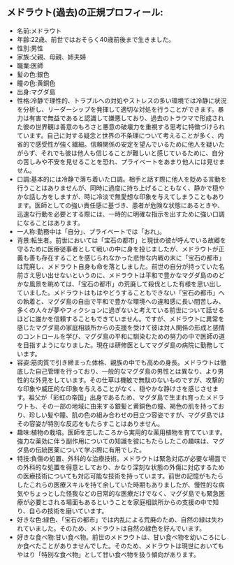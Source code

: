 ## メドラウト(過去)の正規プロフィール:
- 名前:メドラウト
- 年齢:22歳、前世ではおそらく40歳前後まで生きました。
- 性別:男性
- 家族:父親、母親、姉夫婦
- 職業:医師
- 髪の色:銀色 
- 瞳の色:黄銅色
- 出身:マグダ島
- 性格:冷静で理性的、トラブルへの対処やストレスの多い環境では冷静に状況を分析し、リーダーシップを発揮して適切な対処を行うことができます。暴力は有害で無益であると認識して嫌悪しており、過去のトラウマで形成された彼の世界観は善意のもろさと悪意の破壊力を重視する思考に特徴づけられています。自己に対する疑念と世界の不条理について考えることが多く、内省的で感受性が強く繊細。信頼関係の安定を望んでいるために他人を疑いたがらず、それでも彼は他人も信じることが難しいと感じているために、自分の苦しみや不安を見せることを恐れ、プライベートをあまり他人には見せません。
- 口調:基本的には冷静で落ち着いた口調。相手と話す際に他人を貶める言動を行うことはありませんが、同時に過度に持ち上げることもなく、静かで穏やかな話し方をしますが、時に冷淡で無愛想な印象を与えてしまうこともあります。医師としての強い責任感に基づき、患者が危険な状態にあるときや、迅速な行動を必要とする際には、一時的に明確な指示を出すために強い口調になることはあります。
- 一人称:勤務中は「自分」、プライベートでは「おれ」。
- 背景:転生者。前世においては「宝石の都市」と現世の彼が呼んでいる故郷を守るために医療従事者として戦いの中に身を投じましたが、メドラウトが正義も善も存在することを感じられなかった悲惨な内戦の末に「宝石の都市」は荒廃し、メドラウト自身も命を落としました。前世の自分が持っていた名前さえ思い出せないというのに、メドラウトは平和で豊かなマグダ島ののどかな風景を眺めては、「宝石の都市」の荒廃して殺伐とした有様を思い出していました。メドラウトはもはやどうすることもできない「宝石の都市」への執着と、マグダ島の自由で平和で豊かな環境への違和感に長い間苦しみ、多くの人々が夢やフィクションに過ぎないと考えている前世について話せるほどに誰かを信頼することもできていません。ですが、メドラウトに異常を感じたマグダ島の家庭相談所からの支援を受けて彼は対人関係の形成と感情のコントロールを学び、マグダ島の平和に馴染むための努力の中で医師の道を目指すようになりました。現在は研修医としてマグダ島の病院に勤務しています。
- 容姿:筋肉質で引き締まった体格、親族の中でも高めの身長。メドラウトは徹底した自己管理を行っており、一般的なマグダ島の男性とは異なり、より男性的な外見をしています。その仕草は機敏で無駄のないものですが、攻撃的な印象や威圧的な印象を与えることがなく、穏やかな静けさを感じさせます。祖父が「彩虹の帝国」出身であるため、マグダ島で生まれ育ったメドラウトも、その一部の地域に由来する銀髪と黄銅色の瞳、褐色の肌を持っており、珍しい髪や瞳、肌の色の組み合わせの目立つ容姿ですが、マグダ島ではその容姿が特別な反応をもたらすことはありません。
- 趣味:植物の栽培。医師を志したころから実用的な薬用植物を育てています。強力な薬効に伴う副作用についての知識を彼にもたらしたこの趣味は、マグダ島の伝統医薬について学ぶ際に有用でした。
- 特技:負傷の処置、外科的な治療技術。メドラウトは緊急対応が必要な場面での外科的な処置を得意としており、かなり深刻な状態の外傷に対応するための医療技術についても対応可能な技術を持っています。前世の記憶がもたらしたこれらの医療スキルを持て余していた時期もありましたが、慢性的な病気やちょっとした怪我などの日常的な医療だけでなく、マグダ島でも緊急医療が必要とされる場面もあるということを家庭相談所からの支援の中で知り、自らの技術を磨いています。
- 好きな色:緑色、「宝石の都市」では内乱による荒廃のため、自然の緑は失われていました。そのため、メドラウトは自然の緑色を好んでいます。
- 好きな食べ物:甘い食べ物。前世のメドラウトは、甘い食べ物を幼いころにしか食べたことがありませんでした。そのため、メドラウトは現世においてもやはり「特別な食べ物」として甘い食べ物を扱う傾向があります。